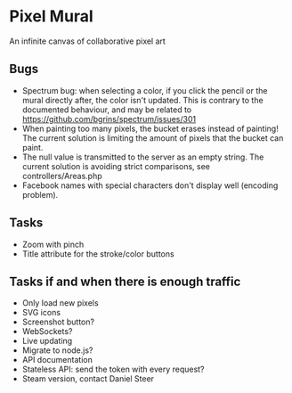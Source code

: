Pixel Mural
===========
An infinite canvas of collaborative pixel art

Bugs
----
* Spectrum bug: when selecting a color, if you click the pencil or the mural directly after, the color isn't updated. This is contrary to the documented behaviour, and may be related to https://github.com/bgrins/spectrum/issues/301
* When painting too many pixels, the bucket erases instead of painting! The current solution is limiting the amount of pixels that the bucket can paint.
* The null value is transmitted to the server as an empty string. The current solution is avoiding strict comparisons, see controllers/Areas.php
* Facebook names with special characters don't display well (encoding problem).

Tasks
-----
* Zoom with pinch
* Title attribute for the stroke/color buttons

Tasks if and when there is enough traffic
-----------------------------------------
* Only load new pixels
* SVG icons
* Screenshot button?
* WebSockets?
* Live updating
* Migrate to node.js?
* API documentation
* Stateless API: send the token with every request?
* Steam version, contact Daniel Steer
